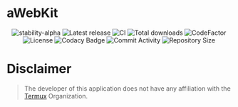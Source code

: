 # aWebKit


<p align="center">
<!-- Stability -->
<img src="https://img.shields.io/badge/stability-alpha-f4d03f.svg" alt="stability-alpha">
<!-- Latest release -->
<img src="https://img.shields.io/github/v/release/asm-01/awebkit?include_prereleases&amp;label=latest%20release" alt="Latest release">
<!-- CI -->
<img src="https://github.com/asm-01/awebkit/actions/workflows/build_debug_apk.yml/badge.svg" alt="CI">
<!-- Downloads -->
<img src="https://img.shields.io/github/downloads/asm-01/awebkit/total" alt="Total downloads">
<!-- CodeFactor -->
<img src="https://www.codefactor.io/repository/github/asm-01/awebkit/badge/main" alt="CodeFactor">
<!-- License -->
<img src="https://img.shields.io/github/license/asm-01/awebkit" alt="License">
<!-- Codacy Badge -->
<img src="https://app.codacy.com/project/badge/Grade/9895fd6c42d746ac866f59e8f2f6fae5" alt="Codacy Badge">
<!-- Commit Activity -->
<img src="https://img.shields.io/github/commit-activity/m/asm-01/aWebKit" alt="Commit Activity">
<!-- Repository Size -->
<img src="https://img.shields.io/github/repo-size/asm-01/aWebKit" alt="Repository Size"></p>

# Disclaimer

> The developer of this application does not have any affiliation with the 
[Termux](https://github.com/termux/) Organization.